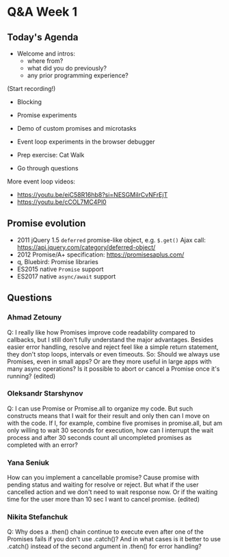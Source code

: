 <!-- cSpell:disable -->

# Q&A Week 1

## Today's Agenda

- Welcome and intros:
  - where from?
  - what did you do previously?
  - any prior programming experience?

(Start recording!)

- Blocking

- Promise experiments

- Demo of custom promises and microtasks

- Event loop experiments in the browser debugger

- Prep exercise: Cat Walk

- Go through questions

More event loop videos:

- <https://youtu.be/eiC58R16hb8?si=NESGMiIrCvNFrEjT>
- <https://youtu.be/cCOL7MC4Pl0>

## Promise evolution

- 2011 jQuery 1.5 `deferred` promise-like object, e.g. `$.get()` Ajax call: <https://api.jquery.com/category/deferred-object/>
- 2012 Promise/A+ specification: <https://promisesaplus.com/>
- q, Bluebird: Promise libraries
- ES2015 native `Promise` support
- ES2017 native `async/await` support

## Questions

### Ahmad Zetouny

Q: I really like how Promises improve code readability compared to callbacks, but I still don't fully understand the major advantages. Besides easier error handling, resolve and reject feel like a simple return statement, they don't stop loops,  intervals or even timeouts. So: Should we always use Promises, even in small apps? Or are they more useful in large apps with many async operations?
Is it possible to abort or cancel a Promise once it's running?
(edited)

### Oleksandr Starshynov

Q: I can use Promise or Promise.all to organize my code. But such constructs means that I wait for their result and only then can I move on with the code. If I, for example, combine five promises in promise.all, but am only willing to wait 30 seconds for execution, how can I interrupt the wait process and after 30 seconds count all uncompleted promises as completed with an error?

### Yana Seniuk

How can you implement a cancellable promise?
Сause promise with pending status and waiting for resolve or reject. But what if the user cancelled action and we don't need to wait response now. Or  if the waiting time for the user more than 10 sec I want to cancel promise. (edited) 

### Nikita Stefanchuk

Q: Why does a .then() chain continue to execute even after one of the Promises fails if you don't use .catch()? And in what cases is it better to use .catch() instead of the second argument in .then() for error handling?